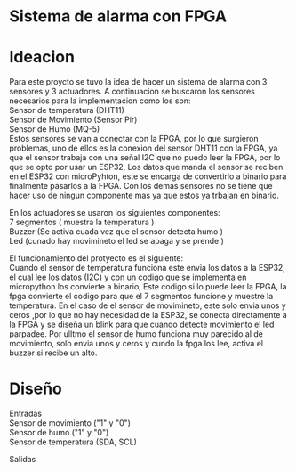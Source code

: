 # Sistema de alarma con FPGA

# Ideacion 

Para este proycto se tuvo la idea de hacer un sistema de alarma con 3 sensores y 3 actuadores. A continuacion se buscaron los sensores necesarios para la implementacion como los son:  
Sensor de temperatura (DHT11)  
Sensor de Movimiento (Sensor Pir)  
Sensor de Humo (MQ-5)  
Estos sensores se van a conectar con la FPGA, por lo que surgieron problemas, uno de ellos es la conexion del sensor DHT11 con la FPGA, ya que el sensor trabaja con una señal I2C que no puedo leer la FPGA, por lo que se opto por usar un ESP32, Los datos que manda el sensor se reciben en el ESP32 con microPyhton, este se encarga de convertirlo a binario para finalmente pasarlos a la FPGA. Con los demas sensores no se tiene que hacer uso de ningun componente mas ya que estos ya trbajan en binario.


En los actuadores se usaron los siguientes componentes:  
7 segmentos ( muestra la temperatura )  
Buzzer (Se activa cuada vez que el sensor detecta humo )  
Led (cunado hay movimineto el led se apaga y se prende )  

El funcionamiento del protyecto  es el siguiente:  
Cuando el sensor de temperatura funciona este envia los datos a la ESP32, el cual lee los datos (I2C) y con un codigo que se implementa en micropython los convierte a binario, Este codigo si lo puede leer la FPGA, la fpga convierte el codigo para que el 7 segmentos funcione y muestre la temperatura. En el caso de el sensor de movimineto, este solo envia unos y ceros ,por lo que no hay necesidad de la ESP32, se conecta directamente a la FPGA y se diseña un blink para que cuando detecte movimiento el led parpadee. Por ulltmo el sensor de humo funciona muy parecido al de movimiento, solo envia unos y ceros y cundo la fpga los lee, activa el buzzer si  recibe un alto.

# Diseño 

Entradas  
Sensor de movimiento ("1" y "0")  
Sensor de humo ("1" y "0")  
Sensor de temperatura (SDA, SCL)  

Salidas



